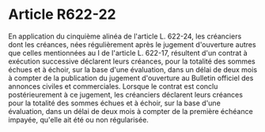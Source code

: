 # Article R622-22

En application du cinquième alinéa de l'article L. 622-24, les créanciers dont les créances, nées régulièrement après le jugement d'ouverture autres que celles mentionnées au I de l'article L. 622-17, résultent d'un contrat à exécution successive déclarent leurs créances, pour la totalité des sommes échues et à échoir, sur la base d'une évaluation, dans un délai de deux mois à compter de la publication du jugement d'ouverture au Bulletin officiel des annonces civiles et commerciales.   Lorsque le contrat est conclu postérieurement à ce jugement, les créanciers déclarent leurs créances pour la totalité des sommes échues et à échoir, sur la base d'une évaluation, dans un délai de deux mois à compter de la première échéance impayée, qu'elle ait été ou non régularisée.